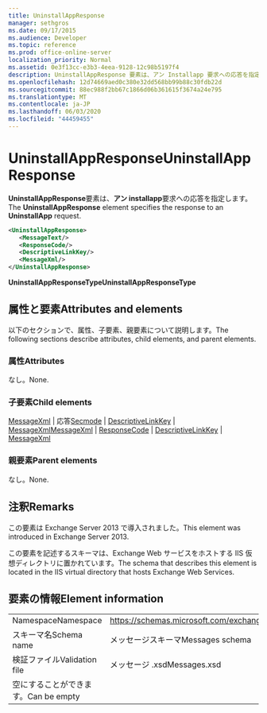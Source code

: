 ```yaml
---
title: UninstallAppResponse
manager: sethgros
ms.date: 09/17/2015
ms.audience: Developer
ms.topic: reference
ms.prod: office-online-server
localization_priority: Normal
ms.assetid: 0e3f13cc-e3b3-4eea-9128-12c98b5197f4
description: UninstallAppResponse 要素は、アン Installapp 要求への応答を指定します。
ms.openlocfilehash: 12d74669aed0c380e32dd568bb99b88c30fdb22d
ms.sourcegitcommit: 88ec988f2bb67c1866d06b361615f3674a24e795
ms.translationtype: MT
ms.contentlocale: ja-JP
ms.lasthandoff: 06/03/2020
ms.locfileid: "44459455"
---
```

# <a name="uninstallappresponse"></a><span data-ttu-id="bb884-103">UninstallAppResponse</span><span class="sxs-lookup"><span data-stu-id="bb884-103">UninstallAppResponse</span></span>

<span data-ttu-id="bb884-104">**UninstallAppResponse**要素は、**アン installapp**要求への応答を指定します。</span><span class="sxs-lookup"><span data-stu-id="bb884-104">The **UninstallAppResponse** element specifies the response to an **UninstallApp** request.</span></span> 
  
```XML
<UninstallAppResponse>
   <MessageText/>
   <ResponseCode/>
   <DescriptiveLinkKey/>
   <MessageXml/>
</UninstallAppResponse>
```

 <span data-ttu-id="bb884-105">**UninstallAppResponseType**</span><span class="sxs-lookup"><span data-stu-id="bb884-105">**UninstallAppResponseType**</span></span>
## <a name="attributes-and-elements"></a><span data-ttu-id="bb884-106">属性と要素</span><span class="sxs-lookup"><span data-stu-id="bb884-106">Attributes and elements</span></span>

<span data-ttu-id="bb884-107">以下のセクションで、属性、子要素、親要素について説明します。</span><span class="sxs-lookup"><span data-stu-id="bb884-107">The following sections describe attributes, child elements, and parent elements.</span></span>
  
### <a name="attributes"></a><span data-ttu-id="bb884-108">属性</span><span class="sxs-lookup"><span data-stu-id="bb884-108">Attributes</span></span>

<span data-ttu-id="bb884-109">なし。</span><span class="sxs-lookup"><span data-stu-id="bb884-109">None.</span></span>
  
### <a name="child-elements"></a><span data-ttu-id="bb884-110">子要素</span><span class="sxs-lookup"><span data-stu-id="bb884-110">Child elements</span></span>

<span data-ttu-id="bb884-111">[MessageXml](messagexml.md)  | 応答[Secmode](responsecode.md)  | [DescriptiveLinkKey](descriptivelinkkey.md)  | [MessageXml](messagexml.md)</span><span class="sxs-lookup"><span data-stu-id="bb884-111">[MessageXml](messagexml.md) | [ResponseCode](responsecode.md) | [DescriptiveLinkKey](descriptivelinkkey.md) | [MessageXml](messagexml.md)</span></span>
  
### <a name="parent-elements"></a><span data-ttu-id="bb884-112">親要素</span><span class="sxs-lookup"><span data-stu-id="bb884-112">Parent elements</span></span>

<span data-ttu-id="bb884-113">なし。</span><span class="sxs-lookup"><span data-stu-id="bb884-113">None.</span></span>
  
## <a name="remarks"></a><span data-ttu-id="bb884-114">注釈</span><span class="sxs-lookup"><span data-stu-id="bb884-114">Remarks</span></span>

<span data-ttu-id="bb884-115">この要素は Exchange Server 2013 で導入されました。</span><span class="sxs-lookup"><span data-stu-id="bb884-115">This element was introduced in Exchange Server 2013.</span></span>
  
<span data-ttu-id="bb884-116">この要素を記述するスキーマは、Exchange Web サービスをホストする IIS 仮想ディレクトリに置かれています。</span><span class="sxs-lookup"><span data-stu-id="bb884-116">The schema that describes this element is located in the IIS virtual directory that hosts Exchange Web Services.</span></span>
  
## <a name="element-information"></a><span data-ttu-id="bb884-117">要素の情報</span><span class="sxs-lookup"><span data-stu-id="bb884-117">Element information</span></span>

|||
|:-----|:-----|
|<span data-ttu-id="bb884-118">Namespace</span><span class="sxs-lookup"><span data-stu-id="bb884-118">Namespace</span></span>  <br/> |https://schemas.microsoft.com/exchange/services/2006/messages  <br/> |
|<span data-ttu-id="bb884-119">スキーマ名</span><span class="sxs-lookup"><span data-stu-id="bb884-119">Schema name</span></span>  <br/> |<span data-ttu-id="bb884-120">メッセージスキーマ</span><span class="sxs-lookup"><span data-stu-id="bb884-120">Messages schema</span></span>  <br/> |
|<span data-ttu-id="bb884-121">検証ファイル</span><span class="sxs-lookup"><span data-stu-id="bb884-121">Validation file</span></span>  <br/> |<span data-ttu-id="bb884-122">メッセージ .xsd</span><span class="sxs-lookup"><span data-stu-id="bb884-122">Messages.xsd</span></span>  <br/> |
|<span data-ttu-id="bb884-123">空にすることができます。</span><span class="sxs-lookup"><span data-stu-id="bb884-123">Can be empty</span></span>  <br/> ||
   

